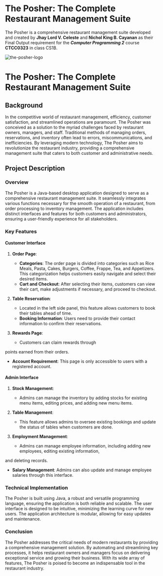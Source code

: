 # The Posher: The Complete Restaurant Management Suite

The Posher is a comprehensive restaurant management suite developed and created by **Jhay Lord V. Celeste** and **Nichol King B. Cayanan** as their Final Output requirement for the ***Computer Programming 2*** course **CTCC0323** in class CS1B.

![the-posher-logo](https://i.ibb.co/YbwyZLR/theposher.png)


# The Posher: The Complete Restaurant Management Suite

## Background

In the competitive world of restaurant management, efficiency, customer satisfaction, and streamlined operations are paramount. The Posher was conceived as a solution to the myriad challenges faced by restaurant owners, managers, and staff. Traditional methods of managing orders, reservations, and inventory often lead to errors, miscommunications, and inefficiencies. By leveraging modern technology, The Posher aims to revolutionize the restaurant industry, providing a comprehensive management suite that caters to both customer and administrative needs.

## Project Description

### Overview

The Posher is a Java-based desktop application designed to serve as a comprehensive restaurant management suite. It seamlessly integrates various functions necessary for the smooth operation of a restaurant, from order processing to inventory management. The application includes distinct interfaces and features for both customers and administrators, ensuring a user-friendly experience for all stakeholders.

### Key Features

#### Customer Interface

1. **Order Page**: 

   - **Categories**: The order page is divided into categories such as Rice Meals, Pasta, Cakes, Burgers, Coffee, Frappe, Tea, and Appetizers. This categorization helps customers easily navigate and select their desired items.
   - **Cart and Checkout**: After selecting their items, customers can view their cart, make adjustments if necessary, and proceed to checkout.

2. **Table Reservation**: 
   - Located in the left side panel, this feature allows customers to book their tables ahead of time. 
   - **Booking Information**: Users need to provide their contact information to confirm their reservations.

3. **Rewards Page**: 
   - Customers can claim rewards through 

points earned from their orders. 
   - **Account Requirement**: This page is only accessible to users with a registered account.

#### Admin Interface

1. **Stock Management**: 
   - Admins can manage the inventory by adding stocks for existing menu items, editing prices, and adding new menu items.

2. **Table Management**: 
   - This feature allows admins to oversee existing bookings and update the status of tables when customers are done.

3. **Employment Management**: 
   - Admins can manage employee information, including adding new employees, editing existing information, 

and deleting records.
   - **Salary Management**: Admins can also update and manage employee salaries through this interface.

### Technical Implementation

The Posher is built using Java, a robust and versatile programming language, ensuring the application is both reliable and scalable. The user interface is designed to be intuitive, minimizing the learning curve for new users. The application architecture is modular, allowing for easy updates and maintenance.

### Conclusion

The Posher addresses the critical needs of modern restaurants by providing a comprehensive management solution. By automating and streamlining key processes, it helps restaurant owners and managers focus on delivering exceptional service and growing their business. With its wide array of features, The Posher is poised to become an indispensable tool in the restaurant industry.
